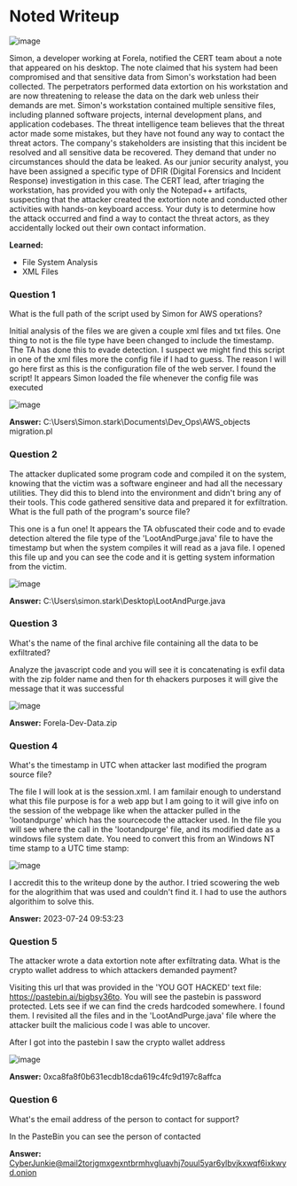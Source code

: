 # **Noted Writeup**
![image](https://github.com/user-attachments/assets/7dd6f03c-c96b-4f60-9d7f-536565806ef9)

Simon, a developer working at Forela, notified the CERT team about a note that appeared on his desktop. The note claimed that his system had been compromised and that sensitive data from Simon's workstation had been collected. The perpetrators performed data extortion on his workstation and are now threatening to release the data on the dark web unless their demands are met. Simon's workstation contained multiple sensitive files, including planned software projects, internal development plans, and application codebases. The threat intelligence team believes that the threat actor made some mistakes, but they have not found any way to contact the threat actors. The company's stakeholders are insisting that this incident be resolved and all sensitive data be recovered. They demand that under no circumstances should the data be leaked. As our junior security analyst, you have been assigned a specific type of DFIR (Digital Forensics and Incident Response) investigation in this case. The CERT lead, after triaging the workstation, has provided you with only the Notepad++ artifacts, suspecting that the attacker created the extortion note and conducted other activities with hands-on keyboard access. Your duty is to determine how the attack occurred and find a way to contact the threat actors, as they accidentally locked out their own contact information.

**Learned:** 
  - File System Analysis
  - XML Files

### **Question 1**
What is the full path of the script used by Simon for AWS operations?

Initial analysis of the files we are given a couple xml files and txt files. One thing to not is the file type have been changed to include the timestamp. The TA has done this to evade detection. I suspect we might find this script in one of the xml files more the config file if I had to guess. The reason I will go here first as this is the configuration file of the web server. I found the script! It appears Simon loaded the file whenever the config file was executed
	
![image](https://github.com/user-attachments/assets/07b0d5ac-871b-4fc3-8f70-758dd19871e1)

**Answer:** C:\Users\Simon.stark\Documents\Dev_Ops\AWS_objects migration.pl
### **Question 2**
The attacker duplicated some program code and compiled it on the system, knowing that the victim was a software engineer and had all the necessary utilities. They did this to blend into the environment and didn't bring any of their tools. This code gathered sensitive data and prepared it for exfiltration. What is the full path of the program's source file?

This one is a fun one! It appears the TA obfuscated their code and to evade detection altered the file type of the 'LootAndPurge.java' file to have the timestamp but when the system compiles it will read as a java file. I opened this file up and you can see the code and it is getting system information from the victim.

![image](https://github.com/user-attachments/assets/227f03e1-1653-414b-b540-7bdfc43f04e6)

**Answer:** C:\\Users\\simon.stark\\Desktop\\LootAndPurge.java
### **Question 3**
What's the name of the final archive file containing all the data to be exfiltrated?

Analyze the javascript code and you will see it is concatenating is exfil data with the zip folder name and then for th ehackers purposes it will give the message that it was successful

![image](https://github.com/user-attachments/assets/5bece575-70d3-42d5-97b8-a7af7ba96a51)

**Answer:** Forela-Dev-Data.zip
### **Question 4**
What's the timestamp in UTC when attacker last modified the program source file?

The file I will look at is the session.xml. I am familair enough to understand what this file purpose is for a web app but I am going to it will give info on the session of the webpage like when the attacker pulled in the 'lootandpurge' which has the sourcecode the attacker used. In the file you will see where the call in the 'lootandpurge' file, and its modified date as a windows file system date. You need to convert this from an Windows NT time stamp to a UTC time stamp:

![image](https://github.com/user-attachments/assets/cff7b68b-7553-423a-a826-4266d7b57106)

I accredit this to the writeup done by the author. I tried scowering the web for the alogrithim that was used and couldn't find it. I had to use the authors algorithim to solve this.

**Answer:** 2023-07-24 09:53:23
### **Question 5**
The attacker wrote a data extortion note after exfiltrating data. What is the crypto wallet address to which attackers demanded payment?

Visiting this url that was provided in the 'YOU GOT HACKED' text file: https://pastebin.ai/bigbsy36to. You will see the pastebin is password protected. Lets see if we can find the creds hardcoded somewhere. I found them. I revisited all the files and in the 'LootAndPurge.java' file where the attacker built the malicious code I was able to uncover.

After I got into the pastebin I saw the crypto wallet address

![image](https://github.com/user-attachments/assets/a544bccc-9bfb-4cb9-8d11-74ed31e7e9fc)

**Answer:** 0xca8fa8f0b631ecdb18cda619c4fc9d197c8affca
### **Question 6**
What's the email address of the person to contact for support?

In the PasteBin you can see the person of contacted

**Answer:** CyberJunkie@mail2torjgmxgexntbrmhvgluavhj7ouul5yar6ylbvjkxwqf6ixkwyd.onion
